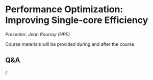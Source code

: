 # Performance Optimization: Improving Single-core Efficiency

*Presenter: Jean Pourroy (HPE)*

Course materials will be provided during and after the course.

<!--
Temporary location of materials (for the lifetime of the training project):

-   Slides: `/project/project_465001362/Slides/HPE/13_cpu_performance_optimization.pdf`
-->

<!--
Archived materials on LUMI:

-   Slides: `/appl/local/training/2p3day-20250303/files/LUMI-2p3day-20250303-403-Performance_Optimization_Improving_Single_Core.pdf`

-   Recording: `/appl/local/training/2p3day-20250303/recordings/403-Performance_Optimization_Improving_Single_Core.mp4`

These materials can only be distributed to actual users of LUMI (active user account).
-->


## Q&A

/
